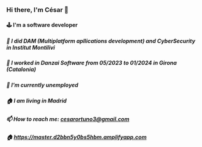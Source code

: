### Hi there, I'm César 👋
  #### 🕹 I'm a software developer
  
##### 🧑 I did DAM (Multiplatform apllications development) and CyberSecurity in Institut Montilivi
##### 🔭 I worked in Danzai Software from 05/2023 to 01/2024 in Girona (Catalonia)
##### 🌱 I’m currently unemployed
##### 🏠 I am living in Madrid
##### 📫 How to reach me: cesarortuno3@gmail.com
##### 🏠 https://master.d2bbn5y0bs5hbm.amplifyapp.com
<!--
**Frodoriko14/Frodoriko14** is a ✨ _special_ ✨ repository because its `README.md` (this file) appears on your GitHub profile.

Here are some ideas to get you started:

- 🔭 I’m currently working on ...
- 🌱 I’m currently learning ...
- 👯 I’m looking to collaborate on ...
- 🤔 I’m looking for help with ...
- 💬 Ask me about ...
- 📫 How to reach me: ...
- 😄 Pronouns: ...
- ⚡ Fun fact: ...
-->

